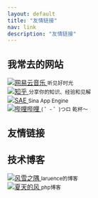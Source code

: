 ```yaml
---
layout: default
title: "友情链接"
nav: link
description: "友情链接"
---
```


<div class="link-block">
    <h2>我常去的网站</h2>
    <div class="col-md-4">
        <a href="http://music.163.com/" target="_blank">
            <img src="{{env('STATIC_PATH')}}img/link/music.ico" />网易云音乐
        </a>
        <small>听见好时光</small>
    </div>
    <div class="col-md-4">
        <a href="http://www.zhihu.com/" target="_blank">
            <img src="{{env('STATIC_PATH')}}img/link/zhihu.ico" />知乎
        </a>
        <small>分享你的知识、经验和见解</small>
    </div>
    <div class="col-md-4">
        <a href="http://sae.sina.com.cn/" target="_blank">
            <img src="{{env('STATIC_PATH')}}img/link/sae.ico" />SAE
        </a>
        <small>Sina App Engine</small>
    </div>
    <div class="col-md-4">
        <a href="http://www.bilibili.com/" target="_blank">
            <img src="{{env('STATIC_PATH')}}img/link/bilibili.ico" />哔哩哔哩
        </a>
        <small>( ゜- ゜)つロ  乾杯～</small>
    </div>
    <div class="clearfix"></div>
</div>
<div class="link-block">
    <h2>友情链接</h2>
    <div class="clearfix"></div>
</div>
<div class="link-block">
    <h2>技术博客</h2>
    <div class="col-md-4">
        <a href="http://www.laruence.com/" target="_blank">
            <img src="{{env('STATIC_PATH')}}img/link/laruence.ico" />风雪之隅
        </a>
        <small>laruence的博客</small>
    </div>
    <div class="col-md-4">
        <a href="http://www.xtwind.com/" target="_blank">
            <img src="{{env('STATIC_PATH')}}img/link/xtwind.ico" />夏天的风
        </a>
        <small>php博客</small>
    </div>
    <div class="clearfix"></div>
</div>
